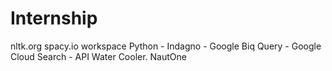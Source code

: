 # Internship
nltk.org
spacy.io workspace
Python - Indagno - Google Biq Query - Google Cloud Search - API
Water Cooler.
NautOne
